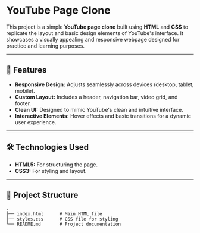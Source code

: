 # YouTube Page Clone

This project is a simple **YouTube page clone** built using **HTML** and **CSS** to replicate the layout and basic design elements of YouTube's interface. It showcases a visually appealing and responsive webpage designed for practice and learning purposes.

---

## 📖 Features

- **Responsive Design:** Adjusts seamlessly across devices (desktop, tablet, mobile).  
- **Custom Layout:** Includes a header, navigation bar, video grid, and footer.  
- **Clean UI:** Designed to mimic YouTube's clean and intuitive interface.  
- **Interactive Elements:** Hover effects and basic transitions for a dynamic user experience.

---

## 🛠️ Technologies Used

- **HTML5:** For structuring the page.  
- **CSS3:** For styling and layout.  

---

## 📂 Project Structure

```plaintext
.
├── index.html      # Main HTML file
├── styles.css      # CSS file for styling
└── README.md       # Project documentation
